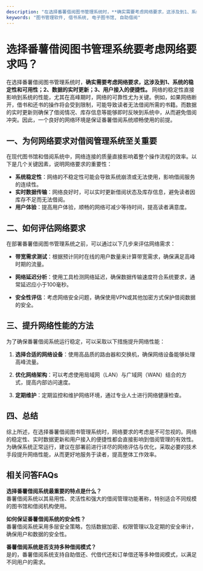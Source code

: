 ```yaml
---
description: "在选择番薯借阅图书管理系统时，**确实需要考虑网络要求，这涉及到1、系统的稳定性和可用性；2、数据的实时更新；3、用户接入的便捷性。** 网络的稳定性直接影响到系统的性能，尤其在高峰期时，网络的可靠性尤为关键。例如，如果网络断开，借书和还书的操作将会受到限制，可能导致读者无法借阅所需的书籍。而数据的实时更新则确保了借阅情况、库存信息等能够即时反映到系统中，从而避免借阅冲突。因此，一个良好的网络环境是保证番薯借阅系统顺畅使用的前提。"
keywords: "图书管理软件, 借书系统, 电子图书馆, 自助借阅"
---
```

# 选择番薯借阅图书管理系统要考虑网络要求吗？

在选择番薯借阅图书管理系统时，**确实需要考虑网络要求，这涉及到1、系统的稳定性和可用性；2、数据的实时更新；3、用户接入的便捷性。** 网络的稳定性直接影响到系统的性能，尤其在高峰期时，网络的可靠性尤为关键。例如，如果网络断开，借书和还书的操作将会受到限制，可能导致读者无法借阅所需的书籍。而数据的实时更新则确保了借阅情况、库存信息等能够即时反映到系统中，从而避免借阅冲突。因此，一个良好的网络环境是保证番薯借阅系统顺畅使用的前提。

## 一、为何网络要求对借阅管理系统至关重要

在现代图书馆和借阅系统中，网络连接的质量直接影响着整个操作流程的效率。以下是几个关键因素，说明网络要求的重要性：

- **系统稳定性**：网络的不稳定性可能会导致系统崩溃或无法使用，影响借阅服务的连续性。
- **实时数据传输**：网络良好时，可以实时更新借阅状态及库存信息，避免读者因库存不足而无法借阅。
- **用户体验**：提高用户体验，顺畅的网络可减少等待时间，提高读者满意度。

## 二、如何评估网络要求

在部署番薯借阅图书管理系统之前，可以通过以下几步来评估网络需求：

- **带宽需求测试**：根据预计同时在线的用户数量来计算带宽需求，确保满足高峰时期的流量。
  
- **网络延迟分析**：使用工具检测网络延迟，确保数据传输速度符合系统要求，通常延迟应小于100毫秒。

- **安全性评估**：考虑网络安全问题，确保使用VPN或其他加密方式保护借阅数据的安全。

## 三、提升网络性能的方法

为了确保番薯借阅系统运行稳定，可以采取以下措施提升网络性能：

1. **选择合适的网络设备**：使用高品质的路由器和交换机，确保网络设备能够处理高峰流量。

2. **优化网络架构**：可以考虑使用局域网（LAN）与广域网（WAN）结合的方式，提高内部访问速度。

3. **定期维护**：定期监控和维护网络环境，通过专业人士进行网络健康检查。

## 四、总结

综上所述，在选择番薯借阅图书管理系统时，网络要求的考虑是不可忽视的。网络的稳定性、实时数据更新和用户接入的便捷性都会直接影响到借阅管理的有效性。为确保系统正常运行，建议在部署前进行详尽的网络评估与优化，采取必要的技术手段提升网络性能，从而更好地服务于读者，提高整体工作效率。

## 相关问答FAQs

**选择番薯借阅系统最重要的特点是什么？**  
番薯借阅系统以其易用性、灵活性和强大的借阅管理功能著称，特别适合不同规模的图书馆和借阅机构使用。

**如何保证番薯借阅系统的安全性？**  
番薯借阅系统采用多层安全策略，包括数据加密、权限管理以及定期的安全审计，确保用户和数据的安全性。

**番薯借阅系统是否支持多种借阅模式？**  
是的，番薯借阅系统支持自助借还、代借代还和订单借还等多种借阅模式，以满足不同用户的需求。
